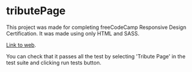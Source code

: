 # tributePage
This project was made for completing freeCodeCamp Responsive Design Certification. It was made using only HTML and SASS.

[Link to web](https://matiastk.github.io/fccPersonalPortfolio/).

You can check that it passes all the test by selecting 'Tribute Page' in the test suite and clicking run tests button.
